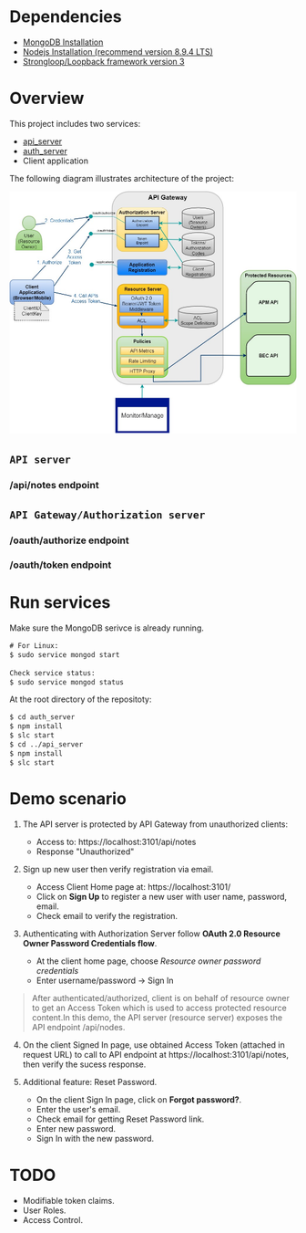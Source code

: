 # Dependencies
 - [MongoDB Installation](https://docs.mongodb.com/manual/installation/)
 - [Nodejs Installation (recommend version 8.9.4 LTS)](https://nodejs.org/en/)
 - [Strongloop/Loopback framework version 3](https://strongloop.com/)

# Overview

This project includes two services:
 - [api_server](#api-server)
 - [auth_server](#api-gatewayauthorization-server)
 - Client application

The following diagram illustrates architecture of the project:

![](docs/API-Gateway-Auth-server-architecture.jpg)
## `API server`

### /api/notes endpoint

## `API Gateway/Authorization server`

### /oauth/authorize endpoint

### /oauth/token endpoint

# Run services
Make sure the MongoDB serivce is already running.
```
# For Linux:
$ sudo service mongod start

Check service status:
$ sudo service mongod status
```

At the root directory of the repositoty:
```
$ cd auth_server
$ npm install
$ slc start
$ cd ../api_server
$ npm install
$ slc start
```

# Demo scenario

1. The API server is protected by API Gateway from unauthorized clients:
    - Access to: https://localhost:3101/api/notes
    - Response "Unauthorized"

2. Sign up new user then verify registration via email.
    - Access Client Home page at: https://localhost:3101/
    - Click on **Sign Up** to register a new user with user name, password, email.
    - Check email to verify the registration.

3. Authenticating with Authorization Server follow **OAuth 2.0 Resource Owner Password Credentials flow**.
    - At the client home page, choose *Resource owner password credentials*
    - Enter username/password -> Sign In

> After authenticated/authorized, client is on behalf of resource owner to get an Access Token which is used to access protected resource content.In this demo, the API server (resource server) exposes the API endpoint /api/nodes. 

4. On the client Signed In page, use obtained Access Token (attached in request URL) to call to API endpoint at https://localhost:3101/api/notes, then verify the sucess response.

5. Additional feature: Reset Password.
    - On the client Sign In page, click on **Forgot password?**.
    - Enter the user's email.
    - Check email for getting Reset Password link.
    - Enter new password.
    - Sign In with the new password.

# TODO
- Modifiable token claims.
- User Roles.
- Access Control.
